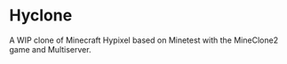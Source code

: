 # Hyclone

A WIP clone of Minecraft Hypixel based on Minetest with the MineClone2 game and Multiserver.

